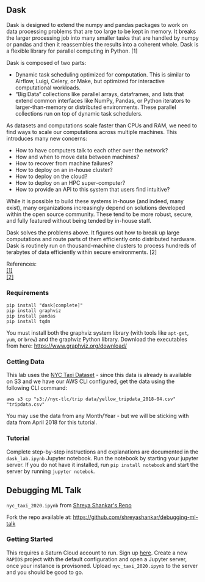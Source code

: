## Dask

Dask is designed to extend the numpy and pandas packages to work on data processing problems that are too large to be kept in memory. It breaks the larger processing job into many smaller tasks that are handled by numpy or pandas and then it reassembles the results into a coherent whole.
Dask is a flexible library for parallel computing in Python. [1]

Dask is composed of two parts:

- Dynamic task scheduling optimized for computation. This is similar to Airflow, Luigi, Celery, or Make, but optimized for interactive computational workloads.
- “Big Data” collections like parallel arrays, dataframes, and lists that extend common interfaces like NumPy, Pandas, or Python iterators to larger-than-memory or distributed environments. These parallel collections run on top of dynamic task schedulers.

As datasets and computations scale faster than CPUs and RAM, we need to find ways to scale our computations across multiple machines. This introduces many new concerns:

- How to have computers talk to each other over the network?
- How and when to move data between machines?
- How to recover from machine failures?
- How to deploy on an in-house cluster?
- How to deploy on the cloud?
- How to deploy on an HPC super-computer?
- How to provide an API to this system that users find intuitive?

While it is possible to build these systems in-house (and indeed, many exist), many organizations increasingly depend on solutions developed within the open source community. These tend to be more robust, secure, and fully featured without being tended by in-house staff.

Dask solves the problems above. It figures out how to break up large computations and route parts of them efficiently onto distributed hardware. Dask is routinely run on thousand-machine clusters to process hundreds of terabytes of data efficiently within secure environments. [2]

References: <br>
[[1]](https://docs.dask.org/en/latest/) <br>
[[2]](https://docs.dask.org/en/latest/why.html)

### Requirements 

```
pip install "dask[complete]"
pip install graphviz
pip install pandas
pip install tqdm
```

You must install both the graphviz system library (with tools like `apt-get`, `yum`, or `brew`) and the graphviz Python library. Download the executables from here: https://www.graphviz.org/download/

### Getting Data
This lab uses the [NYC Taxi Dataset](https://www1.nyc.gov/site/tlc/about/tlc-trip-record-data.page) - since this data is already is available on S3 and we have our AWS CLI configured, get the data using the following CLI command:
```
aws s3 cp "s3://nyc-tlc/trip data/yellow_tripdata_2018-04.csv" "tripdata.csv"
```
You may use the data from any Month/Year - but we will be sticking with data from April 2018 for this tutorial.

### Tutorial

Complete step-by-step instructions and explanations are documented in the `dask_lab.ipynb` Jupyter notebook. Run the notebook by starting your jupyter server. If you do not have it installed, run `pip install notebook` and start the server by running `jupyter notebok`.

## Debugging ML Talk 

`nyc_taxi_2020.ipynb` from [Shreya Shankar's Repo](https://github.com/shreyashankar/debugging-ml-talk)<br>

Fork the repo available at: https://github.com/shreyashankar/debugging-ml-talk

### Getting Started 

This requires a Saturn Cloud account to run. Sign up [here](https://accounts.community.saturnenterprise.io/auth/signup). Create a new `RAPIDS` project with the default configuration and open a Jupyter server, once your instance is provisoned. Upload `nyc_taxi_2020.ipynb` to the server and you should be good to go. 